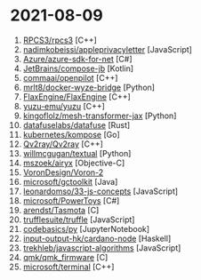 # 2021-08-09

1. [RPCS3/rpcs3](https://github.com/RPCS3/rpcs3 "PS3 emulator/debugger") [C++]
2. [nadimkobeissi/appleprivacyletter](https://github.com/nadimkobeissi/appleprivacyletter "An open letter against Apple's new privacy-invasive client-side content scanning.") [JavaScript]
3. [Azure/azure-sdk-for-net](https://github.com/Azure/azure-sdk-for-net "This repository is for active development of the Azure SDK for .NET. For consumers of the SDK we recommend visiting our public developer docs at https://docs.microsoft.com/en-us/dotnet/azure/ or our versioned developer docs at https://azure.github.io/azure-sdk-for-net.") [C#]
4. [JetBrains/compose-jb](https://github.com/JetBrains/compose-jb "Jetpack Compose for Desktop and Web, a modern UI framework for Kotlin that makes building performant and beautiful user interfaces easy and enjoyable.") [Kotlin]
5. [commaai/openpilot](https://github.com/commaai/openpilot "openpilot is an open source driver assistance system. openpilot performs the functions of Automated Lane Centering and Adaptive Cruise Control for over 100 supported car makes and models.") [C++]
6. [mrlt8/docker-wyze-bridge](https://github.com/mrlt8/docker-wyze-bridge "RTMP/RTSP/HLS bridge for Wyze cams in a docker container") [Python]
7. [FlaxEngine/FlaxEngine](https://github.com/FlaxEngine/FlaxEngine "Flax Engine – multi-platform 3D game engine") [C++]
8. [yuzu-emu/yuzu](https://github.com/yuzu-emu/yuzu "Nintendo Switch Emulator") [C++]
9. [kingoflolz/mesh-transformer-jax](https://github.com/kingoflolz/mesh-transformer-jax "Model parallel transformers in JAX and Haiku") [Python]
10. [datafuselabs/datafuse](https://github.com/datafuselabs/datafuse "A Modern Real-Time Data Processing & Analytics DBMS with Cloud-Native Architecture, built to make the Data Cloud easy") [Rust]
11. [kubernetes/kompose](https://github.com/kubernetes/kompose "Go from Docker Compose to Kubernetes") [Go]
12. [Qv2ray/Qv2ray](https://github.com/Qv2ray/Qv2ray "⭐ Linux / Windows / macOS 跨平台 V2Ray 客户端 | 支持 VMess / VLESS / SSR / Trojan / Trojan-Go / NaiveProxy / HTTP / HTTPS / SOCKS5 | 使用 C++ / Qt 开发 | 可拓展插件式设计 ⭐") [C++]
13. [willmcgugan/textual](https://github.com/willmcgugan/textual "Textual is a TUI (Text User Interface) framework for Python inspired by modern web development.") [Python]
14. [mszoek/airyx](https://github.com/mszoek/airyx "A BSD-based OS project that aims to provide an experience like and some compatibility with macOS") [Objective-C]
15. [VoronDesign/Voron-2](https://github.com/VoronDesign/Voron-2 "Voron 2 CoreXY 3D Printer design") 
16. [microsoft/gctoolkit](https://github.com/microsoft/gctoolkit "Tool for parsing GC logs") [Java]
17. [leonardomso/33-js-concepts](https://github.com/leonardomso/33-js-concepts "📜 33 JavaScript concepts every developer should know.") [JavaScript]
18. [microsoft/PowerToys](https://github.com/microsoft/PowerToys "Windows system utilities to maximize productivity") [C#]
19. [arendst/Tasmota](https://github.com/arendst/Tasmota "Alternative firmware for ESP8266 with easy configuration using webUI, OTA updates, automation using timers or rules, expandability and entirely local control over MQTT, HTTP, Serial or KNX. Full documentation at") [C]
20. [trufflesuite/truffle](https://github.com/trufflesuite/truffle "A tool for developing smart contracts. Crafted with the finest cacaos.") [JavaScript]
21. [codebasics/py](https://github.com/codebasics/py "Repository to store sample python programs for python learning") [JupyterNotebook]
22. [input-output-hk/cardano-node](https://github.com/input-output-hk/cardano-node "The core component that is used to participate in a Cardano decentralised blockchain.") [Haskell]
23. [trekhleb/javascript-algorithms](https://github.com/trekhleb/javascript-algorithms "📝 Algorithms and data structures implemented in JavaScript with explanations and links to further readings") [JavaScript]
24. [qmk/qmk_firmware](https://github.com/qmk/qmk_firmware "Open-source keyboard firmware for Atmel AVR and Arm USB families") [C]
25. [microsoft/terminal](https://github.com/microsoft/terminal "The new Windows Terminal and the original Windows console host, all in the same place!") [C++]
